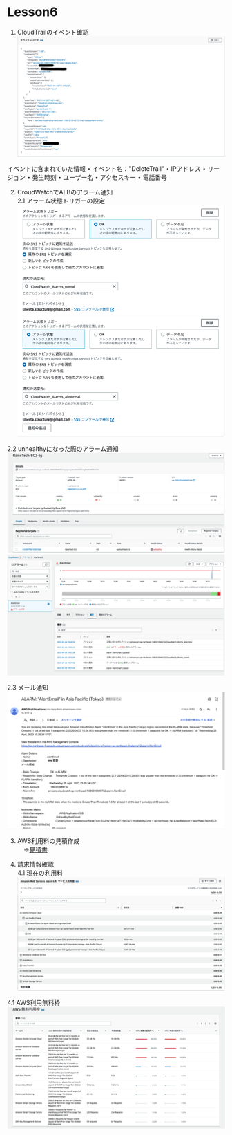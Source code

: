 # Lesson6

1. CloudTrailのイベント確認  
![image_1](img/image_1.png)  

イベントに含まれていた情報
• イベント名："DeleteTrail"
• IPアドレス
• リージョン
• 発生時刻
• ユーザー名
• アクセスキー
• 電話番号


2. CroudWatchでALBのアラーム通知  
2.1 アラーム状態トリガーの設定  
![image_2](img/image_2.png)  

2.2 unhealthyになった際のアラーム通知  
![image_3](img/image_3.png)  
![image_4](img/image_4.png)  

2.3 メール通知  
![image_5](img/image_5.png)  

3. AWS利用料の見積作成  
　→[見積書](https://calculator.aws/#/estimate?id=a12e5816fa3073238915089f92c152af22421b10)  

4. 請求情報確認  
4.1 現在の利用料  
![image_6](img/image_6.png)  

4.1 AWS利用無料枠  
![image_7](img/image_7.png)  
